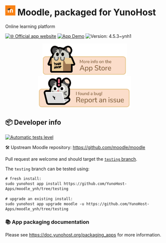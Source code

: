 <!--
N.B.: This README was automatically generated by <https://github.com/YunoHost/apps_tools/blob/main/readme_generator>
It shall NOT be edited by hand.
-->

<h1>
  <img src="https://raw.githubusercontent.com/YunoHost/apps/master/logos/moodle.png" width="32px" alt="Logo of Moodle">
  Moodle, packaged for YunoHost
</h1>

Online learning platform

[![🌐 Official app website](https://img.shields.io/badge/Official_app_website-darkgreen?style=for-the-badge)](https://moodle.org/)
[![App Demo](https://img.shields.io/badge/App_Demo-blue?style=for-the-badge)](https://sandbox.moodledemo.net/)
![Version: 4.5.3~ynh1](https://img.shields.io/badge/Version-4.5.3~ynh1-rgba(0,150,0,1)?style=for-the-badge)

<div align="center">
<a href="https://apps.yunohost.org/app/moodle"><img height="100px" src="https://github.com/YunoHost/yunohost-artwork/raw/refs/heads/main/badges/neopossum-badges/badge_more_info_on_the_appstore.svg"/></a>
<a href="https://github.com/YunoHost-Apps/moodle_ynh/issues"><img height="100px" src="https://github.com/YunoHost/yunohost-artwork/raw/refs/heads/main/badges/neopossum-badges/badge_report_an_issue.svg"/></a>
</div>

## 📦 Developer info

[![Automatic tests level](https://apps.yunohost.org/badge/cilevel/moodle)](https://ci-apps.yunohost.org/ci/apps/moodle/)

🛠️ Upstream Moodle repository: <https://github.com/moodle/moodle>

Pull request are welcome and should target the [`testing` branch](https://github.com/YunoHost-Apps/moodle_ynh/tree/testing).

The `testing` branch can be tested using:
```
# fresh install:
sudo yunohost app install https://github.com/YunoHost-Apps/moodle_ynh/tree/testing

# upgrade an existing install:
sudo yunohost app upgrade moodle -u https://github.com/YunoHost-Apps/moodle_ynh/tree/testing
```

### 📚 App packaging documentation

Please see <https://doc.yunohost.org/packaging_apps> for more information.